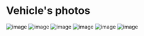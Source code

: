 Vehicle's photos
====
![image](https://github.com/workbotJMJ/Workbot/assets/141054617/535918ed-cc52-4b00-8cac-eb07fb9ed9d3)
![image](https://github.com/workbotJMJ/Workbot/assets/141054617/f3921b7c-bf0c-4772-bb98-efea18550e09)
![image](https://github.com/workbotJMJ/Workbot/assets/141054617/e03c59d0-3200-4045-ab65-95e685398e31)
![image](https://github.com/workbotJMJ/Workbot/assets/141054617/c5146351-676a-4f86-8644-6eb9d155520a)
![image](https://github.com/workbotJMJ/Workbot/assets/141054617/dc280deb-58b1-45d8-bb2d-ec2ef1310dec)
![image](https://github.com/workbotJMJ/Workbot/assets/141054617/f7a1cc69-b552-427a-bbf5-0984503c77dc)
